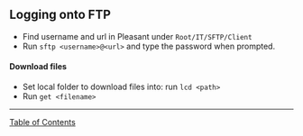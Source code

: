 ## Logging onto FTP

- Find username and url in Pleasant under `Root/IT/SFTP/Client`
- Run `sftp <username>@<url>` and type the password when prompted.

#### Download files
- Set local folder to download files into: run `lcd <path>`
- Run `get <filename>`

***
[Table of Contents](../README.md)